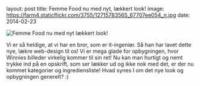 layout: post
title: Femme Food nu med nyt, lækkert look!
image: https://farm4.staticflickr.com/3755/12715783565_67707ee054_n.jpg
date: 2014-02-23

![Femme Food nu med nyt lækkert look!](https://farm4.staticflickr.com/3755/12715783565_67707ee054_n.jpg)


Vi er så heldige, at vi har en bror, som er it-ingeniør. Så han har lavet dette nye, lækre web-design til os! Vi er mega glade for opbygningen, hvor Winnies billeder virkelig kommer til sin ret! Nu kan man hurtigt og nemt trykke ind på en opskrift, som ser lækker ud og ikke nok med det, er der nu kommet kategorier og ingrediensliste! Hvad synes I om det nye look og opbygningen generelt? :) 

